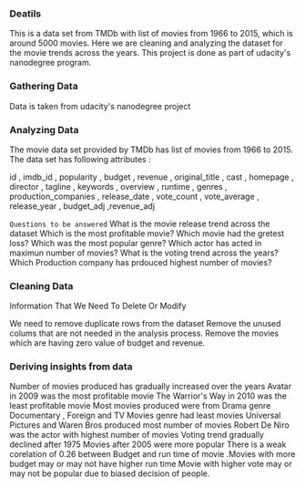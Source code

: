 ### Deatils
This is a data set from TMDb with list of movies from 1966 to 2015, which is around 5000 movies.
Here we are cleaning and analyzing the dataset for the movie trends across the years.
This project is done as part of udacity's nanodegree program.

### Gathering Data <br/>
Data is taken from udacity's nanodegree project 

### Analyzing Data <br/>
The movie data set provided by TMDb has list of movies from 1966 to 2015. The data set has following attributes :<br/>

id , imdb_id , popularity , budget , revenue , original_title , cast , homepage , director , tagline , keywords , overview , runtime , genres , production_companies , release_date , vote_count , vote_average , release_year , budget_adj ,revenue_adj

`Questions to be answered`
What is the movie release trend across the dataset
Which is the most profitable movie?
Which movie had the gretest loss?
Which was the most popular genre?
Which actor has acted in maximun number of movies?
What is the voting trend across the years?
Which Production company has prdouced highest number of movies?

### Cleaning Data <br/>
Information That We Need To Delete Or Modify <br/>

We need to remove duplicate rows from the dataset
Remove the unused colums that are not needed in the analysis process.
Remove the movies which are having zero value of budget and revenue.


### Deriving insights from data
Number of movies produced has gradually increased over the years
Avatar in 2009 was the most profitable movie
The Warrior's Way in 2010 was the least profitable movie
Most movies produced were from Drama genre
Documentary , Foreign and TV Movies genre had least movies
Universal Pictures and Waren Bros produced most number of movies
Robert De Niro was the actor with highest number of movies
Voting trend gradually declined after 1975
Movies after 2005 were more popular
There is a weak corelation of 0.26 between Budget and run time of movie .Movies with more budget may or may not have higher run time
Movie with higher vote may or may not be popular due to biased decision of people.
